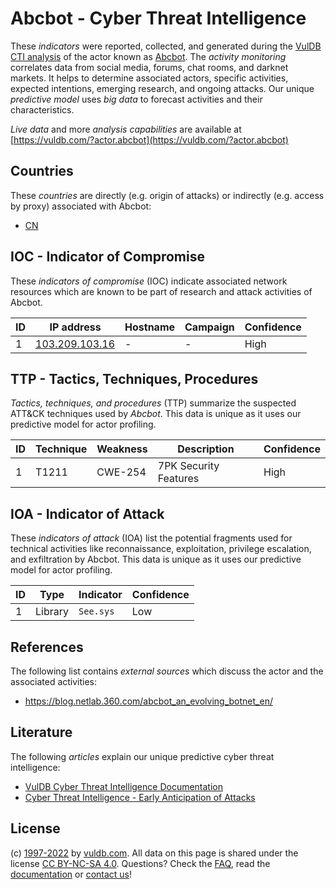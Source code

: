 # Abcbot - Cyber Threat Intelligence

These _indicators_ were reported, collected, and generated during the [VulDB CTI analysis](https://vuldb.com/?kb.cti) of the actor known as [Abcbot](https://vuldb.com/?actor.abcbot). The _activity monitoring_ correlates data from social media, forums, chat rooms, and darknet markets. It helps to determine associated actors, specific activities, expected intentions, emerging research, and ongoing attacks. Our unique _predictive model_ uses _big data_ to forecast activities and their characteristics.

_Live data_ and more _analysis capabilities_ are available at [https://vuldb.com/?actor.abcbot](https://vuldb.com/?actor.abcbot)

## Countries

These _countries_ are directly (e.g. origin of attacks) or indirectly (e.g. access by proxy) associated with Abcbot:

* [CN](https://vuldb.com/?country.cn)

## IOC - Indicator of Compromise

These _indicators of compromise_ (IOC) indicate associated network resources which are known to be part of research and attack activities of Abcbot.

ID | IP address | Hostname | Campaign | Confidence
-- | ---------- | -------- | -------- | ----------
1 | [103.209.103.16](https://vuldb.com/?ip.103.209.103.16) | - | - | High

## TTP - Tactics, Techniques, Procedures

_Tactics, techniques, and procedures_ (TTP) summarize the suspected ATT&CK techniques used by _Abcbot_. This data is unique as it uses our predictive model for actor profiling.

ID | Technique | Weakness | Description | Confidence
-- | --------- | -------- | ----------- | ----------
1 | T1211 | CWE-254 | 7PK Security Features | High

## IOA - Indicator of Attack

These _indicators of attack_ (IOA) list the potential fragments used for technical activities like reconnaissance, exploitation, privilege escalation, and exfiltration by Abcbot. This data is unique as it uses our predictive model for actor profiling.

ID | Type | Indicator | Confidence
-- | ---- | --------- | ----------
1 | Library | `See.sys` | Low

## References

The following list contains _external sources_ which discuss the actor and the associated activities:

* https://blog.netlab.360.com/abcbot_an_evolving_botnet_en/

## Literature

The following _articles_ explain our unique predictive cyber threat intelligence:

* [VulDB Cyber Threat Intelligence Documentation](https://vuldb.com/?kb.cti)
* [Cyber Threat Intelligence - Early Anticipation of Attacks](https://www.scip.ch/en/?labs.20201022)

## License

(c) [1997-2022](https://vuldb.com/?kb.changelog) by [vuldb.com](https://vuldb.com/?kb.about). All data on this page is shared under the license [CC BY-NC-SA 4.0](https://creativecommons.org/licenses/by-nc-sa/4.0/). Questions? Check the [FAQ](https://vuldb.com/?kb.faq), read the [documentation](https://vuldb.com/?kb) or [contact us](https://vuldb.com/?contact)!
